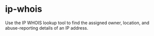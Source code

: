 # ip-whois
Use the IP WHOIS lookup tool to find the assigned owner, location, and abuse-reporting details of an IP address.
